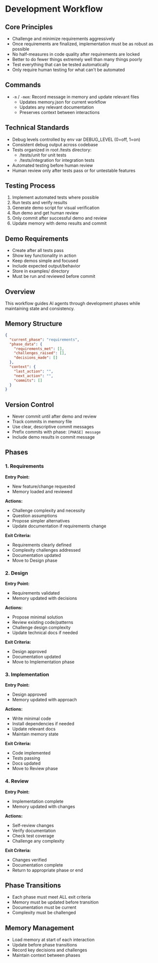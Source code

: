 # Development Workflow

## Core Principles
- Challenge and minimize requirements aggressively
- Once requirements are finalized, implementation must be as robust as possible
- No half-measures in code quality after requirements are locked
- Better to do fewer things extremely well than many things poorly
- Test everything that can be tested automatically
- Only require human testing for what can't be automated

## Commands
- `-m` / `-mem`: Record message in memory and update relevant files
  - Updates memory.json for current workflow
  - Updates any relevant documentation
  - Preserves context between interactions

## Technical Standards
- Debug levels controlled by env var DEBUG_LEVEL (0=off, 1=on)
- Consistent debug output across codebase
- Tests organized in root /tests directory:
  - /tests/unit for unit tests
  - /tests/integration for integration tests
- Automated testing before human review
- Human review only after tests pass or for untestable features

## Testing Process
1. Implement automated tests where possible
2. Run tests and verify results
3. Generate demo script for visual verification
4. Run demo and get human review
5. Only commit after successful demo and review
6. Update memory with demo results and commit

## Demo Requirements
- Create after all tests pass
- Show key functionality in action
- Keep demos simple and focused
- Include expected output/behavior
- Store in examples/ directory
- Must be run and reviewed before commit

## Overview
This workflow guides AI agents through development phases while maintaining state and consistency.

## Memory Structure
```json
{
  "current_phase": "requirements",
  "phase_data": {
    "requirements_met": [],
    "challenges_raised": [],
    "decisions_made": []
  },
  "context": {
    "last_action": "",
    "next_action": "",
    "commits": []
  }
}
```

## Version Control
- Never commit until after demo and review
- Track commits in memory file
- Use clear, descriptive commit messages
- Prefix commits with phase: `[PHASE] message`
- Include demo results in commit message

## Phases

### 1. Requirements
**Entry Point:**
- New feature/change requested
- Memory loaded and reviewed

**Actions:**
- Challenge complexity and necessity
- Question assumptions
- Propose simpler alternatives
- Update documentation if requirements change

**Exit Criteria:**
- Requirements clearly defined
- Complexity challenges addressed
- Documentation updated
- Move to Design phase

### 2. Design
**Entry Point:**
- Requirements validated
- Memory updated with decisions

**Actions:**
- Propose minimal solution
- Review existing code/patterns
- Challenge design complexity
- Update technical docs if needed

**Exit Criteria:**
- Design approved
- Documentation updated
- Move to Implementation phase

### 3. Implementation
**Entry Point:**
- Design approved
- Memory updated with approach

**Actions:**
- Write minimal code
- Install dependencies if needed
- Update relevant docs
- Maintain memory state

**Exit Criteria:**
- Code implemented
- Tests passing
- Docs updated
- Move to Review phase

### 4. Review
**Entry Point:**
- Implementation complete
- Memory updated with changes

**Actions:**
- Self-review changes
- Verify documentation
- Check test coverage
- Challenge any complexity

**Exit Criteria:**
- Changes verified
- Documentation complete
- Return to appropriate phase or end

## Phase Transitions
- Each phase must meet ALL exit criteria
- Memory must be updated before transition
- Documentation must be current
- Complexity must be challenged

## Memory Management
- Load memory at start of each interaction
- Update before phase transitions
- Record key decisions and challenges
- Maintain context between phases 